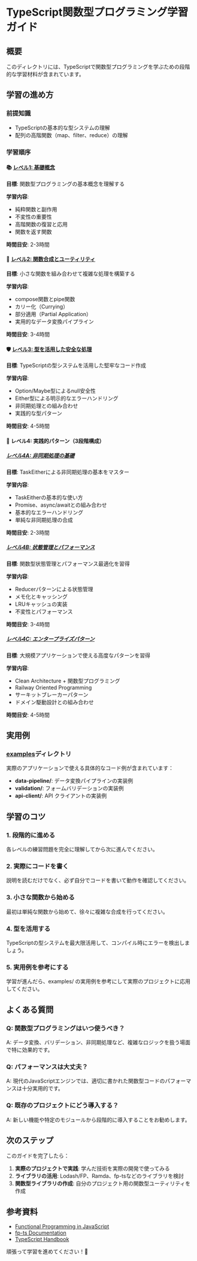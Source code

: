 # TypeScript関数型プログラミング学習ガイド

## 概要
このディレクトリには、TypeScriptで関数型プログラミングを学ぶための段階的な学習材料が含まれています。

## 学習の進め方

### 前提知識
- TypeScriptの基本的な型システムの理解
- 配列の高階関数（map、filter、reduce）の理解

### 学習順序

#### 📚 [レベル1: 基礎概念](./01-basics/README.md)
**目標**: 関数型プログラミングの基本概念を理解する

**学習内容**:
- 純粋関数と副作用
- 不変性の重要性
- 高階関数の復習と応用
- 関数を返す関数

**時間目安**: 2-3時間

#### 🔧 [レベル2: 関数合成とユーティリティ](./02-composition/README.md)
**目標**: 小さな関数を組み合わせて複雑な処理を構築する

**学習内容**:
- compose関数とpipe関数
- カリー化（Currying）
- 部分適用（Partial Application）
- 実用的なデータ変換パイプライン

**時間目安**: 3-4時間

#### 🛡️ [レベル3: 型を活用した安全な処理](./03-types/README.md)
**目標**: TypeScriptの型システムを活用した堅牢なコード作成

**学習内容**:
- Option/Maybe型によるnull安全性
- Either型による明示的なエラーハンドリング
- 非同期処理との組み合わせ
- 実践的な型パターン

**時間目安**: 4-5時間

#### 🚀 レベル4: 実践的パターン（3段階構成）

##### [レベル4A: 非同期処理の基礎](./04a-async-basics/README.md)
**目標**: TaskEitherによる非同期処理の基本をマスター

**学習内容**:
- TaskEitherの基本的な使い方
- Promise、async/awaitとの組み合わせ
- 基本的なエラーハンドリング
- 単純な非同期処理の合成

**時間目安**: 2-3時間

##### [レベル4B: 状態管理とパフォーマンス](./04b-state-management/README.md)  
**目標**: 関数型状態管理とパフォーマンス最適化を習得

**学習内容**:
- Reducerパターンによる状態管理
- メモ化とキャッシング
- LRUキャッシュの実装
- 不変性とパフォーマンス

**時間目安**: 3-4時間

##### [レベル4C: エンタープライズパターン](./04c-enterprise-patterns/README.md)
**目標**: 大規模アプリケーションで使える高度なパターンを習得

**学習内容**:
- Clean Architecture + 関数型プログラミング
- Railway Oriented Programming
- サーキットブレーカーパターン
- ドメイン駆動設計との組み合わせ

**時間目安**: 4-5時間

## 実用例

### [examples](../examples/)ディレクトリ
実際のアプリケーションで使える具体的なコード例が含まれています：

- **data-pipeline/**: データ変換パイプラインの実装例
- **validation/**: フォームバリデーションの実装例
- **api-client/**: API クライアントの実装例

## 学習のコツ

### 1. 段階的に進める
各レベルの練習問題を完全に理解してから次に進んでください。

### 2. 実際にコードを書く
説明を読むだけでなく、必ず自分でコードを書いて動作を確認してください。

### 3. 小さな関数から始める
最初は単純な関数から始めて、徐々に複雑な合成を行ってください。

### 4. 型を活用する
TypeScriptの型システムを最大限活用して、コンパイル時にエラーを検出しましょう。

### 5. 実用例を参考にする
学習が進んだら、examples/ の実用例を参考にして実際のプロジェクトに応用してください。

## よくある質問

### Q: 関数型プログラミングはいつ使うべき？
A: データ変換、バリデーション、非同期処理など、複雑なロジックを扱う場面で特に効果的です。

### Q: パフォーマンスは大丈夫？
A: 現代のJavaScriptエンジンでは、適切に書かれた関数型コードのパフォーマンスは十分実用的です。

### Q: 既存のプロジェクトにどう導入する？
A: 新しい機能や特定のモジュールから段階的に導入することをお勧めします。

## 次のステップ

このガイドを完了したら：

1. **実際のプロジェクトで実践**: 学んだ技術を実際の開発で使ってみる
2. **ライブラリの活用**: Lodash/FP、Ramda、fp-tsなどのライブラリを検討
3. **関数型ライブラリの作成**: 自分のプロジェクト用の関数型ユーティリティを作成

## 参考資料

- [Functional Programming in JavaScript](https://github.com/MostlyAdequate/mostly-adequate-guide)
- [fp-ts Documentation](https://gcanti.github.io/fp-ts/)
- [TypeScript Handbook](https://www.typescriptlang.org/docs/)

頑張って学習を進めてください！🚀